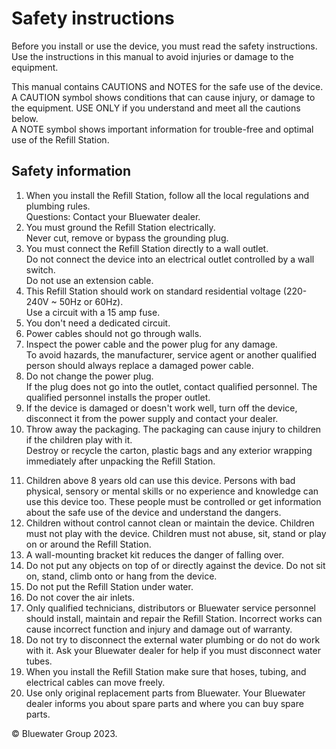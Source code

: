 # Safety instructions 
Before you install or use the device, you must read the safety instructions.
Use the instructions in this manual to avoid injuries or damage to the equipment.

<!-- No CAUTION or NOTE in the text below. -->
This manual contains CAUTIONS and NOTES for the safe use of the device.
A CAUTION symbol shows conditions that can cause injury, or damage to the equipment. 
USE ONLY if you understand and meet all the cautions below.  
A NOTE symbol shows important information for trouble-free and optimal use of the Refill Station. 

## Safety information
1. When you install the Refill Station, follow all the local regulations and plumbing rules.  
Questions: Contact your Bluewater dealer.
2. You must ground the Refill Station electrically.  
Never cut, remove or bypass the grounding plug.
3. You must connect the Refill Station directly to a wall outlet.  
Do not connect the device into an electrical outlet controlled by a wall switch.  
Do not use an extension cable.
4. This Refill Station should work on standard residential voltage (220-240V ~ 50Hz or 60Hz).  
Use a circuit with a 15 amp fuse. 
5. You don't need a dedicated circuit.
6. Power cables should not go through walls.
7. Inspect the power cable and the power plug for any damage.  
To avoid hazards, the manufacturer, service agent or another qualified person should always replace a damaged power cable.
8. Do not change the power plug.  
If the plug does not go into the outlet, contact qualified personnel. 
The qualified personnel installs the proper outlet.
9. If the device is damaged or doesn't work well, turn off the device, disconnect it from the power supply and contact your dealer.
10. Throw away the packaging.
The packaging can cause injury to children if the children play with it.  
Destroy or recycle the carton, plastic bags and any exterior wrapping immediately after unpacking the Refill Station. 
<!-- Please edit the rest of document in a similar manner. -->
11. Children above 8 years old can use this device.
Persons with bad physical, sensory or mental skills or no experience and knowledge can use this device too.
These people must be controlled or get information about the safe use of the device and understand the dangers. 
12. Children without control cannot clean or maintain the device.
Children must not play with the device. 
Children must not abuse, sit, stand or play on or around the Refill Station. 
13. A wall-mounting bracket kit reduces the danger of falling over.
14. Do not put any objects on top of or directly against the device.
Do not sit on, stand, climb onto or hang from the device.
15. Do not put the Refill Station under water. 
16. Do not cover the air inlets.
17. Only qualified technicians, distributors or Bluewater service personnel should install, maintain and repair the Refill Station. 
Incorrect works can cause incorrect function and injury and damage out of warranty. 
18. Do not try to disconnect the external water plumbing or do not do work with it.
Ask your Bluewater dealer for help if you must disconnect water tubes. 
19. When you install the Refill Station make sure that hoses, tubing, and electrical cables can move freely. 
20. Use only original replacement parts from Bluewater. 
Your Bluewater dealer informs you about spare parts and where you can buy spare parts.

© Bluewater Group 2023.

